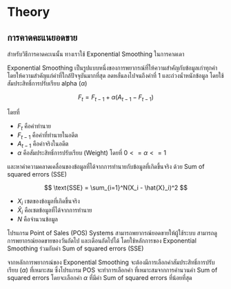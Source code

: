 # Theory
## การคาดคะแนยอดขาย
สำหรับวิธีการคาดคะเนนั้น ทางเราใช้ Exponential Smoothing ในการคาดเดา

Exponential Smoothing เป็นรูปแบบหนึ่งของการพยากรณ์ที่ให้ความสําคัญกับข้อมูลเก่าทุกค่า โดยให้ความสําคัญแก่ค่าที่ใกล้ปัจจุบันมากที่สุด ลดหลั่นลงไปจนถึงค่าที่ 1 และถ่วงน้ำหนักข้อมูล โดยใช้สัมประสิทธิ์การปรับเรียบ alpha ($\alpha$)

$$
F_t = F_{t-1} + \alpha(A_{t-1} - F_{t-1} )
$$

โดยที่
- $F_t$ คือค่าทำนาย
- $F_{t-1}$ คือค่าที่ทำนายในอดีต
- $A_{t-1}$ คือค่าจริงในอดีต
- $\alpha$ คือสัมประสิทธิ์การปรับเรียบ (Weight) โดยที่ $0 <= \alpha <= 1$

และหาค่าความคลาดเคลื่อนของข้อมูลที่ได้จากการทำนายกับข้อมูลที่เกิดขึ้นจริง ด้วย Sum of squared errors (SSE)

$$
\text{SSE} = \sum_{i=1}^N(X_i - \hat{X}_i)^2
$$

- $X_i$ เซตของข้อมูลที่เกิดขึ้นจริง
- $\hat{X}_i$ คือเซตข้อมูลที่ได้จากการทำนาย
- $N$ คือจำนวนข้อมูล

โปรแกรม Point of Sales (POS) Systems สามารถพยากรณ์ยอดขายให้ผู้ใช้ระบบ สามารถดูการพยากรณ์ยอดขายของวันถัดไป และเดือนถัดไปได้ โดยใช้หลักการของ Exponential Smoothing ร่วมกับค่า Sum of squared errors ($\text{SSE}$)

จากหลักการพยากรณ์ของ Exponential Smoothing จะต้องมีการเลือกค่าสัมประสิทธิ์การปรับเรียบ ($\alpha$) ที่เหมาะสม ซึ่งโปรแกรม POS จะทำการเลือกค่า ที่เหมาะสมจากการคำนวนค่า Sum of squared errors โดยจะเลือกค่า $\alpha$ ที่มีค่า Sum of squared errors ที่น้อยที่สุด

